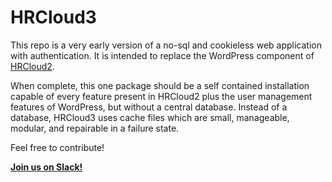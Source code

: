 # HRCloud3

This repo is a very early version of a no-sql and cookieless web application with authentication. 
It is intended to replace the WordPress component of [HRCloud2](https://github.com/zelon88/HRCloud2). 

When complete, this one package should be a self contained installation capable of every feature present in HRCloud2 plus the user management features of WordPress, but without a central database. Instead of a database,  HRCloud3 uses cache files which are small, manageable, modular, and repairable in a failure state. 

Feel free to contribute!

**[Join us on Slack!](https://join.slack.com/t/honestrepair/shared_invite/zt-15jd9y01x-5tPNbaWwui4rJ~WsKqjZsg)**
